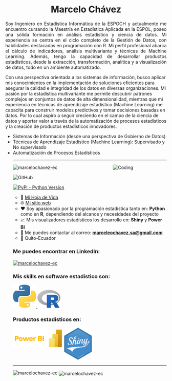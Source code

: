 <h1 align="center">Marcelo Chávez</h1>
<p align="justify">
Soy Ingeniero en Estadística Informática de la ESPOCH y actualmente me encuentro cursando la Maestría en Estadística Aplicada en la ESPOL, poseo una sólida formación en análisis estadístico y ciencia de datos. Mi experiencia se centra en el ciclo completo de la Gestión de Datos, con habilidades destacadas en programación con R. Mi perfil profesional abarca el cálculo de indicadores, análisis multivariante y técnicas de Machine Learning. Además, tengo la capacidad de desarrollar productos estadísticos, desde la extracción, transformación, analítica y a visualización de datos, todo en un ambiente automatizado.
 
Con una perspectiva orientada a los sistemas de información, busco aplicar mis conocimientos en la implementación de soluciones eficientes para asegurar la calidad e integridad de los datos en diversas organizaciones. Mi pasión por la estadística multivariante me permite descubrir patrones complejos en conjuntos de datos de alta dimensionalidad, mientras que mi experiencia en técnicas de aprendizaje estadístico (Machine Learning) me capacita para construir modelos predictivos y tomar decisiones basadas en datos. Por lo cual aspiro a seguir creciendo en el campo de la ciencia de datos y aportar valor a través de la automatización de procesos estadísticos y la creación de productos estadísticos innovadores.
</p>
<ul>
<li>Sistemas de Información (desde una perspectiva de Gobierno de Datos)</li>
<li>Técnicas de Aprendizaje Estadístico (Machine Learning): Supervisado y No supervisado</li>
<li>Automatización de Procesos Estadísticos</li>
<hr>
 
<img align="right" alt="Coding" width="35%" src="/documentos/mario_bros2.png">

<p align="left"> <img src="https://komarev.com/ghpvc/?username=marcelochavez-ec&label=Profile%20views&color=0e75b6&style=flat" alt="marcelochavez-ec"/></p>

![GitHub](https://img.shields.io/github/license/marcelochavez-ec/marcelochavez-ec)

[![PyPI - Python Version](https://img.shields.io/pypi/pyversions/dash.svg?color=dark-green)](https://github.com/marcelochavez-ec/)
 
- 🔭 <a href="documentos/CV - Marcelo Chávez.pdf" target="_blank">Mi Hoja de Vida</a>
- 🌐 <a href="https://marcelochavez-ec.github.io/" target="_blank">Mi sitio web</a>
- ❤️ Soy apasionado por la programación estadística tanto en: **Python** como en **R**, dependiendo del alcance y necesidades del proyecto
- 📈 Mis visualizadores estadísticos los desarrollo en: **Shiny** y **Power BI**
- 📧 Me puedes contactar al correo: **marceleochavez.sa@gmail.com**
- 📍 Quito-Ecuador

<h3 align="left">Me puedes encontrar en LinkedIn:</h3>
<p align="left">
 
<a href="https://www.linkedin.com/in/marcelochavezec/" target="blank"><img align="center" src="https://raw.githubusercontent.com/rahuldkjain/github-profile-readme-generator/master/src/images/icons/Social/linked-in-alt.svg" alt="marcelochavez-ec" height="30" width="40" /></a>
</p>

<h3 align="left">Mis skills en software estadístico son:</h3>
<p align="left"> <a href="https://www.python.org/" target="_blank" rel="noreferrer"> <img src="/documentos/python_logo.png" alt="Python" width="15%" height="15%"/> </a> <a href="https://www.r-project.org/" target="_blank" rel="noreferrer"> <img src="/documentos/Rlogo.png" alt="R" width="15%" height="15%"/></a>
<h3 align="left">Productos estadísticos en:</h3>
</p><img src='/documentos/shiny_1.png' height='100'/>
<img align="left" alt="Power BI" width="160" src="/documentos/powerbi.png">
<hr>
<p>&nbsp;<img align="left" src="https://github-readme-stats-sigma-five.vercel.app/api/top-langs/?username=marcelochavez-ec&show_icons=true&locale=en" alt="marcelochavez-ec"><img align="center" src="https://github-readme-stats.vercel.app/api?username=marcelochavez-ec&show_icons=true&locale=en" alt="marcelochavez-ec"></p>
